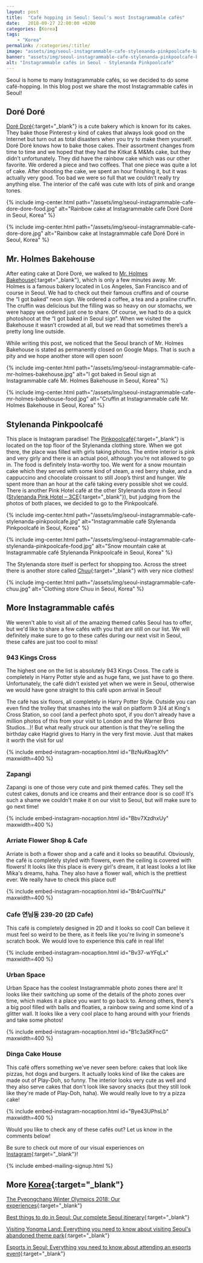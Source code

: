 ```yaml
---
layout: post
title:  "Café hopping in Seoul: Seoul's most Instagrammable cafés"
date:   2018-09-27 22:00:00 +0200
categories: [Korea]
tags:
    - "Korea"
permalink: /:categories/:title/
image: "assets/img/seoul-instagrammable-cafe-stylenanda-pinkpoolcafe-banner.jpg"
banner: "assets/img/seoul-instagrammable-cafe-stylenanda-pinkpoolcafe-banner-large.jpg"
alt: "Instagrammable cafés in Seoul - Stylenanda Pinkpoolcafé"
---
```


Seoul is home to many Instagrammable cafés, so we decided to do some café-hopping. In this blog post we share the most Instagrammable cafés in Seoul! 

## Doré Doré

[Doré Doré][dore dore]{:target="_blank"} is a cute bakery which is known for its cakes. They bake those Pinterest-y kind of cakes that always look good on the Internet but turn out as total disasters when you try to make them yourself. Doré Doré knows how to bake those cakes. Their assortment changes from time to time and we hoped that they had the Kitkat & M&Ms cake, but they didn’t unfortunately. They did have the rainbow cake which was our other favorite. We ordered a piece and two coffees. That one piece was quite a lot of cake. After shooting the cake, we spent an hour finishing it, but it was actually very good. Too bad we were so full that we couldn’t really try anything else. The interior of the café was cute with lots of pink and orange tones. 

{% include img-center.html path="/assets/img/seoul-instagrammable-cafe-dore-dore-food.jpg" alt="Rainbow cake at Instagrammable café Doré Doré in Seoul, Korea" %}

{% include img-center.html path="/assets/img/seoul-instagrammable-cafe-dore-dore.jpg" alt="Rainbow cake at Instagrammable café Doré Doré in Seoul, Korea" %}

## Mr. Holmes Bakehouse 

After eating cake at Doré Doré, we walked to [Mr. Holmes Bakehouse][mr holmes bakehouse]{:target="_blank"}, which is only a few minutes away. Mr. Holmes is a famous bakery located in Los Angeles, San Francisco and of course in Seoul. We had to check out their famous cruffins and of course the “I got baked” neon sign. We ordered a coffee, a tea and a praline cruffin. The cruffin was delicious but the filling was so heavy on our stomachs, we were happy we ordered just one to share. Of course, we had to do a quick photoshoot at the “I got baked in Seoul sign”. When we visited the Bakehouse it wasn’t crowded at all, but we read that sometimes there’s a pretty long line outside.

While writing this post, we noticed that the Seoul branch of Mr. Holmes Bakehouse is stated as permanently closed on Google Maps. That is such a pity and we hope another store will open soon! 

{% include img-center.html path="/assets/img/seoul-instagrammable-cafe-mr-holmes-bakehouse.jpg" alt="I got baked in Seoul sign at Instagrammable café Mr. Holmes Bakehouse in Seoul, Korea" %}

{% include img-center.html path="/assets/img/seoul-instagrammable-cafe-mr-holmes-bakehouse-food.jpg" alt="Cruffin at Instagrammable café Mr. Holmes Bakehouse in Seoul, Korea" %}

## Stylenanda Pinkpoolcafé 

This place is Instagram paradise! The [Pinkpoolcafé][pinkpoolcafe]{:target="_blank"} is located on the top floor of the Stylenanda clothing store. When we got there, the place was filled with girls taking photos. The entire interior is pink and very girly and there is an actual pool, although you’re not allowed to go in. The food is definitely Insta-worthy too. We went for a snow mountain cake which they served with some kind of steam, a red berry shake, and a cappuccino and chocolate croissant to still Joop’s thirst and hunger. We spent more than an hour at the café taking every possible shot we could. There is another Pink Hotel café at the other Stylenanda store in Seoul ([Stylenanda Pink Hotel – 3CE][pink hotel]{:target="_blank"}), but judging from the photos of both places, we decided to go to the Pinkpoolcafé. 

{% include img-center.html path="/assets/img/seoul-instagrammable-cafe-stylenanda-pinkpoolcafe.jpg" alt="Instagrammable café Stylenanda Pinkpoolcafé in Seoul, Korea" %} 

{% include img-center.html path="/assets/img/seoul-instagrammable-cafe-stylenanda-pinkpoolcafe-food.jpg" alt="Snow mountain cake at Instagrammable café Stylenanda Pinkpoolcafé in Seoul, Korea" %}

The Stylenanda store itself is perfect for shopping too. Across the street there is another store called [Chuu][chuu]{:target="_blank"} with very nice clothes!

{% include img-center.html path="/assets/img/seoul-instagrammable-cafe-chuu.jpg" alt="Clothing store Chuu in Seoul, Korea" %}

## More Instagrammable cafés

We weren't able to visit all of the amazing themed cafés Seoul has to offer, but we'd like to share a few cafés with you that are still on our list. We will definitely make sure to go to these cafés during our next visit in Seoul, these cafés are just too cool to miss! 

### 943 Kings Cross

The highest one on the list is absolutely 943 Kings Cross. The café is completely in Harry Potter style and as huge fans, we just have to go there. Unfortunately, the café didn't existed yet when we were in Seoul, otherwise we would have gone straight to this café upon arrival in Seoul!

The café has six floors, all completely in Harry Potter Style. Outside you can even find the trolley that smashes into the wall on platform 9 3/4 at King's Cross Station, so cool (and a perfect photo spot, if you don't already have a million photos of this from your visit to London and the Warner Bros Studios...)! But what really struck our attention is that they're selling the birthday cake Hagrid gives to Harry in the very first movie. Just that makes it worth the visit for us! 

{% include embed-instagram-nocaption.html id="BzNuKbagXfv" maxwidth=400 %} 

### Zapangi

Zapangi is one of those very cute and pink themed cafés. They sell the cutest cakes, donuts and ice creams and their entrance door is so cool! It's such a shame we couldn't make it on our visit to Seoul, but will make sure to go next time!

{% include embed-instagram-nocaption.html id="Bbv7XzdhxUy" maxwidth=400 %} 

### Arriate Flower Shop & Cafe

Arriate is both a flower shop and a café and it looks so beautiful. Obviously, the café is completely styled with flowers, even the ceiling is covered with flowers! It looks like this place is every girl's dream, it at least looks a lot like Mika's dreams, haha. They also have a flower wall, which is the prettiest ever. We really have to check this place out! 

{% include embed-instagram-nocaption.html id="Bt4rCuolYNJ" maxwidth=400 %} 

### Cafe 연님동 239-20 (2D Cafe)

This café is completely designed in 2D and it looks so cool! Can believe it must feel so weird to be there, as it feels like you're living in someone's scratch book. We would love to experience this café in real life! 

{% include embed-instagram-nocaption.html id="Bv37-wYFqLx" maxwidth=400 %} 

### Urban Space

Urban Space has the coolest Instagrammable photo zones there are! It looks like their switching up some of the details of the photo zones over time, which makes it a place you want to go back to. Among others, there's a big pool filled with balls and floaties, a rainbow swing and some kind of a glitter wall. It looks like a very cool place to hang around with your friends and take some photos! 

{% include embed-instagram-nocaption.html id="B1c3aSKFncG" maxwidth=400 %} 

### Dinga Cake House

This café offers something we've never seen before: cakes that look like pizzas, hot dogs and burgers. It actually looks kind of like the cakes are made out of Play-Doh, so funny. The interior looks very cute as well and they also serve cakes that don't look like savory snacks (but they still look like they're made of Play-Doh, haha). We would really love to try a pizza cake! 

{% include embed-instagram-nocaption.html id="Bye43UPhsLb" maxwidth=400 %} 

Would you like to check any of these cafés out? Let us know in the comments below!

Be sure to check out more of our visual experiences on [Instagram][instagram]{:target="_blank"}!

{% include embed-mailing-signup.html %}

## More [Korea][korea]{:target="_blank"}

[The Pyeongchang Winter Olympics 2018: Our experiences][winter olympics]{:target="_blank"}

[Best things to do in Seoul: Our complete Seoul itinerary][seoul itinerary]{:target="_blank"}

[Visiting Yongma Land: Everything you need to know about visiting Seoul's abandoned theme park][yongma land]{:target="_blank"}

[Esports in Seoul: Everything you need to know about attending an esports event][esports seoul]{:target="_blank"}

[winter olympics]: https://kipamojo.world/korea/The-Pyeongchang-Winter-Olympics-2018-Our-experiences/
[seoul itinerary]: https://kipamojo.world/korea/Best-things-to-do-in-Seoul-Our-complete-Seoul-itinerary/
[yongma land]: https://kipamojo.world/korea/Visiting-Yongma-Land-Everything-you-need-to-know-about-visiting-Seouls-abandoned-theme-park/
[esports seoul]: https://kipamojo.world/korea/Esports-in-Seoul-Everything-you-need-to-know-about-attending-an-esports-event/

[korea]: https://kipamojo.world/tags.html#korea 

[instagram]: https://instagram.com/kipamojo 

[dore dore]: https://goo.gl/maps/gjjRxcgy1ET2
[mr holmes bakehouse]: https://goo.gl/maps/ao5UYSiFcXC2
[pinkpoolcafe]: https://goo.gl/maps/gKNroAHcwok 
[pink hotel]: https://goo.gl/maps/f2w9KsrSBG32
[chuu]: https://goo.gl/maps/VorACs1d5JT2
